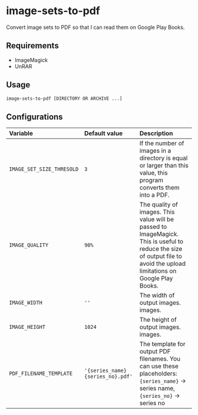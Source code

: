 # image-sets-to-pdf

Convert image sets to PDF so that I can read them on Google Play Books.

## Requirements

- ImageMagick
- UnRAR

## Usage

``` sh
image-sets-to-pdf [DIRECTORY OR ARCHIVE ...]
```

## Configurations

| Variable                  | Default value                     | Description                                                                                                                                                             |
|:--------------------------|:----------------------------------|:------------------------------------------------------------------------------------------------------------------------------------------------------------------------|
| `IMAGE_SET_SIZE_THRESOLD` | `3`                               | If the number of images in a directory is equal or larger than this value, this program converts them into a PDF.                                                       |
| `IMAGE_QUALITY`           | `90%`                             | The quality of images. This value will be passed to ImageMagick. This is useful to reduce the size of output file to avoid the upload limitations on Google Play Books. |
| `IMAGE_WIDTH`             | `''`                              | The width of output images.  images.                                                                                                                                           |
| `IMAGE_HEIGHT`            | `1024`                            | The height of output images.  images.                                                                                                                                          |
| `PDF_FILENAME_TEMPLATE`   | `'{series_name} {series_no}.pdf'` | The template for output PDF filenames. You can use these placeholders: `{series_name}` -> series name, `{series_no}` -> series no                                       |
